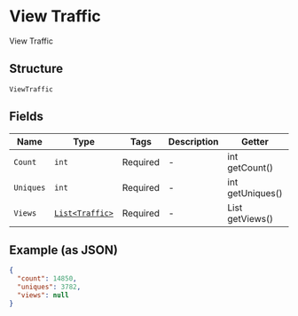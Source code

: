 
# View Traffic

View Traffic

## Structure

`ViewTraffic`

## Fields

| Name | Type | Tags | Description | Getter | Setter |
|  --- | --- | --- | --- | --- | --- |
| `Count` | `int` | Required | - | int getCount() | setCount(int count) |
| `Uniques` | `int` | Required | - | int getUniques() | setUniques(int uniques) |
| `Views` | [`List<Traffic>`](../../doc/models/traffic.md) | Required | - | List<Traffic> getViews() | setViews(List<Traffic> views) |

## Example (as JSON)

```json
{
  "count": 14850,
  "uniques": 3782,
  "views": null
}
```

